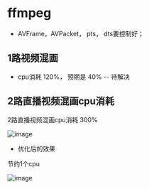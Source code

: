 # ffmpeg

* AVFrame，AVPacket， pts， dts要控制好；

## 1路视频混画

* cpu消耗 120%，  预期是 40%  -- 待解决
  

## 2路直播视频混画cpu消耗

2路直播视频混画cpu消耗 300%

![image](https://github.com/user-attachments/assets/40de3689-ec6d-41b2-967f-612d209ddfcd)

* 优化后的效果

节约1个cpu

![image](https://github.com/user-attachments/assets/ec7814ed-adaa-4733-a0c7-c7d21aedbd64)

